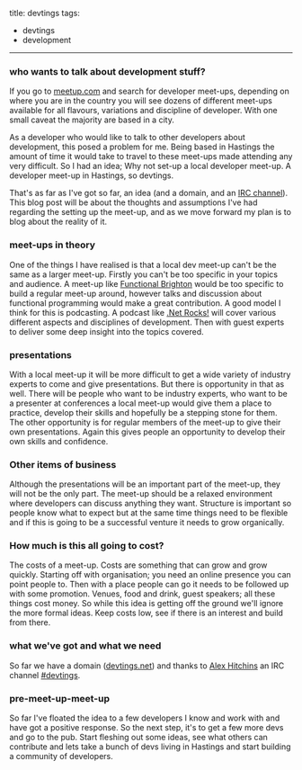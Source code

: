 title: devtings
tags:
- devtings
- development
---

### who wants to talk about development stuff?

If you go to [meetup.com][1] and search for developer meet-ups, depending on where you are in the country you will see dozens of different meet-ups available for all flavours, variations and discipline of developer. With one small caveat the majority are based in a city.

As a developer who would like to talk to other developers about development, this posed a problem for me. Being based in Hastings the amount of time it would take to travel to these meet-ups made attending any very difficult. So I had an idea; Why not set-up a local developer meet-up. A developer meet-up in Hastings, so devtings.

That's as far as I've got so far, an idea (and a domain, and an [IRC channel][2]). This blog post will be about the thoughts and assumptions I've had regarding the setting up the meet-up, and as we move forward my plan is to blog about the reality of it.

### meet-ups in theory

One of the things I have realised is that a local dev meet-up can't be the same as a larger meet-up. Firstly you can't be too specific in your topics and audience. A meet-up like [Functional Brighton][3] would be too specific to build a regular meet-up around, however talks and discussion about functional programming would make a great contribution. A good model I think for this is podcasting. A podcast like [.Net Rocks!][4] will cover various different aspects and disciplines of development. Then with guest experts to deliver some deep insight into the topics covered.

### presentations

With a local meet-up it will be more difficult to get a wide variety of industry experts to come and give presentations. But there is opportunity in that as well. There will be people who want to be industry experts, who want to be a presenter at conferences a local meet-up would give them a place to practice, develop their skills and hopefully be a stepping stone for them. The other opportunity is for regular members of the meet-up to give their own presentations. Again this gives people an opportunity to develop their own skills and confidence.

### Other items of business

Although the presentations will be an important part of the meet-up, they will not be the only part. The meet-up should be a relaxed environment where developers can discuss anything they want. Structure is important so people know what to expect but at the same time things need to be flexible and if this is going to be a successful venture it needs to grow organically.

### How much is this all going to cost?

The costs of a meet-up. Costs are something that can grow and grow quickly. Starting off with organisation; you need an online presence you can point people to. Then with a place people can go it needs to be followed up with some promotion. Venues, food and drink, guest speakers; all these things cost money. So while this idea is getting off the ground we'll ignore the more formal ideas. Keep costs low, see if there is an interest and build from there.

### what we've got and what we need

So far we have a domain ([devtings.net][5]) and thanks to [Alex Hitchins][6] an IRC channel [#devtings][7].

### pre-meet-up-meet-up

So far I've floated the idea to a few developers I know and work with and have got a positive response. So the next step, it's to get a few more devs and go to the pub. Start fleshing out some ideas, see what others can contribute and lets take a bunch of devs living in Hastings and start building a community of developers.

  [1]: http://www.meet-up.com/
  [2]: http://webchat.freenode.net/?channels=devtings
  [3]: http://www.meet-up.com/Functional-Brighton/
  [4]: http://www.dotnetrocks.com/
  [5]: http://www.devtings.net/
  [6]: http://www.alexhitchins.co.uk/
  [7]: http://webchat.freenode.net/?channels=devtings
